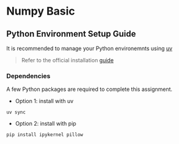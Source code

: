 # Numpy Basic

## Python Environment Setup Guide

It is recommended to manage your Python environemnts using [uv](https://docs.astral.sh/uv/)

> Refer to the official installation [guide](https://docs.astral.sh/uv/getting-started/installation/)

### Dependencies

A few Python packages are required to complete this assignment.

- Option 1: install with uv

```console
uv sync
```

- Option 2: install with pip

```console
pip install ipykernel pillow
```
